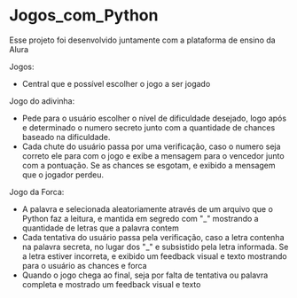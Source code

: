 # Jogos_com_Python

Esse projeto foi desenvolvido juntamente com a plataforma de ensino da Alura

Jogos:
 - Central que e possível escolher o jogo a ser jogado

Jogo do adivinha:
 - Pede para o usuário escolher o nível de dificuldade desejado, logo após e determinado o numero secreto junto com a quantidade de chances baseado na dificuldade.
 - Cada chute do usuário passa por uma verificação, caso o numero seja correto ele para com o jogo e exibe a mensagem para o vencedor junto com a pontuação. Se as chances se esgotam, e exibido a mensagem que o jogador perdeu. 

Jogo da Forca:
 - A palavra e selecionada aleatoriamente através de um arquivo que o Python faz a leitura, e mantida em segredo com "_" mostrando a quantidade de letras que a palavra contem
 - Cada tentativa do usuário passa pela verificação, caso a letra contenha na palavra secreta, no lugar dos "_" e subsistido pela letra informada. Se a letra estiver incorreta, e exibido um feedback visual e texto mostrando para o usuário as chances e forca
 - Quando o jogo chega ao final, seja por falta de tentativa ou palavra completa e mostrado um feedback visual e texto
